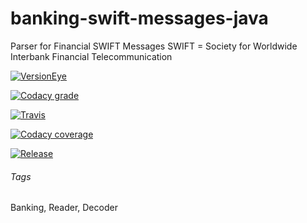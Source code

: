 # banking-swift-messages-java
Parser for Financial SWIFT Messages
SWIFT = Society for Worldwide Interbank Financial Telecommunication

[![VersionEye](https://img.shields.io/versioneye/d/user/projects/57755ec268ee070047f06511.svg?maxAge=2592000)](https://www.versioneye.com/user/projects/57755ec268ee070047f06511)

[![Codacy grade](https://img.shields.io/codacy/grade/e27821fb6289410b8f58338c7e0bc686.svg?maxAge=2592000)](https://www.codacy.com/app/bengt-brodersen/banking-swift-messages-java)

[![Travis](https://img.shields.io/travis/qoomon/banking-swift-messages-java.svg?maxAge=2592000)](https://travis-ci.org/qoomon/banking-swift-messages-java)

[![Codacy coverage](https://img.shields.io/codacy/coverage/c44df2d9c89a4809896914fd1a40bedd.svg?maxAge=2592000)](https://www.codacy.com/app/bengt-brodersen/banking-swift-messages-java)

[![Release](https://jitpack.io/v/qoomon/banking-swift-messages-java.svg)](https://jitpack.io/#qoomon/banking-swift-messages-java)


###### Tags
Banking, Reader, Decoder
